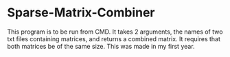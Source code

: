 # Sparse-Matrix-Combiner
This program is to be run from CMD.
It takes 2 arguments, the names of two txt files containing matrices, and returns a combined matrix.
It requires that both matrices be of the same size.
This was made in my first year.
